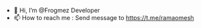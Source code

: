 - 👋 Hi, I’m @Frogmez Developer
- 📫 How to reach me : Send message to https://t.me/ramaomesh

<!---
Frogmez/Frogmez is a ✨ special ✨ repository because its `README.md` (this file) appears on your GitHub profile.
You can click the Preview link to take a look at your changes.
--->
